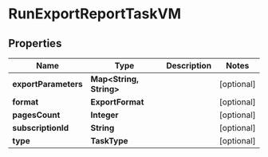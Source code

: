 

# RunExportReportTaskVM


## Properties

Name | Type | Description | Notes
------------ | ------------- | ------------- | -------------
**exportParameters** | **Map&lt;String, String&gt;** |  |  [optional]
**format** | **ExportFormat** |  |  [optional]
**pagesCount** | **Integer** |  |  [optional]
**subscriptionId** | **String** |  |  [optional]
**type** | **TaskType** |  |  [optional]



